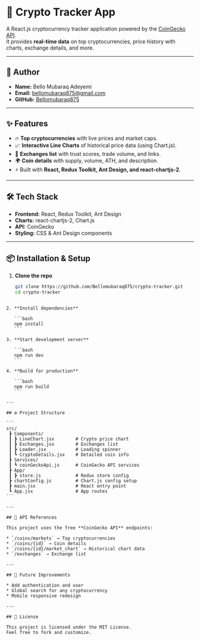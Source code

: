 # 🚀 Crypto Tracker App

A React.js cryptocurrency tracker application powered by the [CoinGecko API](https://www.coingecko.com/en/api).  
It provides **real-time data** on top cryptocurrencies, price history with charts, exchange details, and more.  

---

## 📧 Author
- **Name:** Bello Mubaraq Adeyemi  
- **Email:** [bellomubaraq875@gmail.com](mailto:bellomubaraq875@gmail.com)  
- **GitHub:** [Bellomubaraq875](https://github.com/Bellomubaraq875)

---

## ✨ Features
- 🔥 **Top cryptocurrencies** with live prices and market caps.  
- 📈 **Interactive Line Charts** of historical price data (using Chart.js).  
- 🏦 **Exchanges list** with trust scores, trade volume, and links.  
- 🌍 **Coin details** with supply, volume, ATH, and description.  
- ⚡ Built with **React, Redux Toolkit, Ant Design, and react-chartjs-2**.  

---

## 🛠️ Tech Stack
- **Frontend:** React, Redux Toolkit, Ant Design  
- **Charts:** react-chartjs-2, Chart.js  
- **API:** CoinGecko  
- **Styling:** CSS & Ant Design components  

---

## 📦 Installation & Setup

1. **Clone the repo**
   ```bash
   git clone https://github.com/Bellomubaraq875/crypto-tracker.git
   cd crypto-tracker
````

2. **Install dependencies**

   ```bash
   npm install
   ```

3. **Start development server**

   ```bash
   npm run dev
   ```

4. **Build for production**

   ```bash
   npm run build
   ```

---

## ⚙️ Project Structure

```
src/
 ┣ Components/
 ┃ ┣ LineChart.jsx        # Crypto price chart
 ┃ ┣ Exchanges.jsx        # Exchanges list
 ┃ ┣ Loader.jsx           # Loading spinner
 ┃ ┗ CryptoDetails.jsx    # Detailed coin info
 ┣ Services/
 ┃ ┗ coinGeckoApi.js      # CoinGecko API services
 ┣ App/
 ┃ ┣ store.js             # Redux store config
 ┣ chartConfig.js         # Chart.js config setup
 ┣ main.jsx               # React entry point
 ┗ App.jsx                # App routes
```

---

## 🔗 API References

This project uses the free **CoinGecko API** endpoints:

* `/coins/markets` → Top cryptocurrencies
* `/coins/{id}` → Coin details
* `/coins/{id}/market_chart` → Historical chart data
* `/exchanges` → Exchange list

---

## 🚀 Future Improvements

* Add authentication and user
* Global search for any cryptocurrency
* Mobile responsive redesign

---

## 📝 License

This project is licensed under the MIT License.
Feel free to fork and customize.

